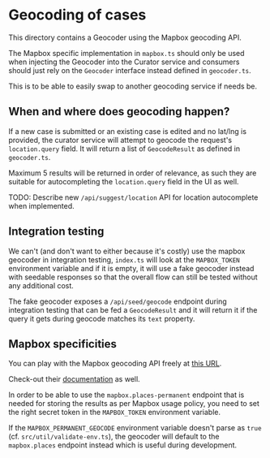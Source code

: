 # Geocoding of cases

This directory contains a Geocoder using the Mapbox geocoding API.

The Mapbox specific implementation in `mapbox.ts` should only be used when injecting the Geocoder into the Curator service and consumers should just rely on the `Geocoder` interface instead defined in `geocoder.ts`.

This is to be able to easily swap to another geocoding service if needs be.

## When and where does geocoding happen?

If a new case is submitted or an existing case is edited and no lat/lng is provided, the curator service will attempt to geocode the request's `location.query` field.
It will return a list of `GeocodeResult` as defined in `geocoder.ts`.

Maximum 5 results will be returned in order of relevance, as such they are suitable for autocompleting the `location.query` field in the UI as well.

TODO: Describe new `/api/suggest/location` API for location autocomplete when implemented.

## Integration testing

We can't (and don't want to either because it's costly) use the mapbox geocoder in integration testing, `index.ts` will look at the `MAPBOX_TOKEN` environment variable and if it is empty, it will use a fake geocoder instead with seedable responses so that the overall flow can still be tested without any additional cost.

The fake geocoder exposes a `/api/seed/geocode` endpoint during integration testing that can be fed a `GeocodeResult` and it will return it if the query it gets during geocode matches its `text` property.

## Mapbox specificities

You can play with the Mapbox geocoding API freely at [this URL](https://docs.mapbox.com/search-playground/).

Check-out their [documentation](https://docs.mapbox.com/api/search/) as well.

In order to be able to use the `mapbox.places-permanent` endpoint that is needed for storing the results as per Mapbox usage policy, you need to set the right secret token in the `MAPBOX_TOKEN` environment variable.

If the `MAPBOX_PERMANENT_GEOCODE` environment variable doesn't parse as `true` (cf. `src/util/validate-env.ts`), the geocoder will default to the `mapbox.places` endpoint instead which is useful during development.